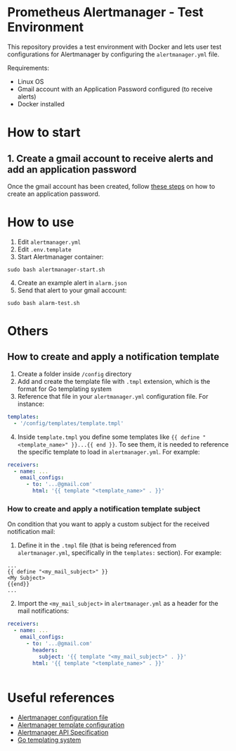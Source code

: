 # Prometheus Alertmanager - Test Environment
This repository provides a test environment with Docker and lets user test configurations for Alertmanager by configuring the `alertmanager.yml` file.

Requirements:
- Linux OS
- Gmail account with an Application Password configured (to receive alerts)
- Docker installed

# How to start
## 1. Create a gmail account to receive alerts and add an application password
Once the gmail account has been created, follow [these steps](https://support.google.com/mail/answer/185833?hl=es-419) on how to create an application password.

# How to use
1. Edit `alertmanager.yml`
2. Edit `.env.template`
3. Start Alertmanager container:

```shell
sudo bash alertmanager-start.sh
```

4. Create an example alert in `alarm.json`
5. Send that alert to your gmail account:

```shell
sudo bash alarm-test.sh
```

# Others
## How to create and apply a notification template
1. Create a folder inside `/config` directory
2. Add and create the template file with `.tmpl` extension, which is the format for Go templating system
3. Reference that file in your `alertmanager.yml` configuration file. For instance:

```YAML
templates:
  - '/config/templates/template.tmpl'
```
4. Inside `template.tmpl` you define some templates like `{{ define "<template_name>" }}...{{ end }}`. To see them, it is needed to reference the specific template to load in `alertmanager.yml`. For example:

```YAML
receivers:
  - name: ...
    email_configs:
      - to: '...@gmail.com'
        html: '{{ template "<template_name>" . }}'
```

### How to create and apply a notification template subject
On condition that you want to apply a custom subject for the received notification mail:
1. Define it in the `.tmpl` file (that is being referenced from `alertmanager.yml`, specifically in the `templates:` section). For example:

```.tmpl
...
{{ define "<my_mail_subject>" }}
<My Subject>
{{end}}
...
```

2. Import the `<my_mail_subject>` in `alertmanager.yml` as a header for the mail notifications:

```YAML
receivers:
  - name: ...
    email_configs:
      - to: '...@gmail.com'
        headers:
          subject: '{{ template "<my_mail_subject>" . }}'
        html: '{{ template "<template_name>" . }}'
        
```

# Useful references
- [Alertmanager configuration file](https://prometheus.io/docs/alerting/latest/configuration/)
- [Alertmanager template configuration](https://prometheus.io/docs/alerting/latest/notifications/)
- [Alertmanager API Specification](https://github.com/prometheus/alertmanager/blob/main/api/v2/openapi.yaml)
- [Go templating system](https://pkg.go.dev/text/template)